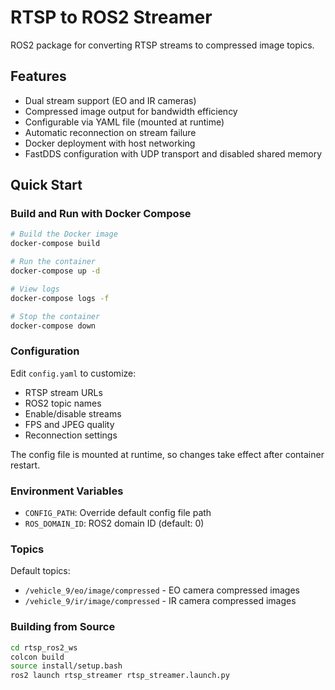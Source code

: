 # RTSP to ROS2 Streamer

ROS2 package for converting RTSP streams to compressed image topics.

## Features

- Dual stream support (EO and IR cameras)
- Compressed image output for bandwidth efficiency
- Configurable via YAML file (mounted at runtime)
- Automatic reconnection on stream failure
- Docker deployment with host networking
- FastDDS configuration with UDP transport and disabled shared memory

## Quick Start

### Build and Run with Docker Compose

```bash
# Build the Docker image
docker-compose build

# Run the container
docker-compose up -d

# View logs
docker-compose logs -f

# Stop the container
docker-compose down
```

### Configuration

Edit `config.yaml` to customize:
- RTSP stream URLs
- ROS2 topic names  
- Enable/disable streams
- FPS and JPEG quality
- Reconnection settings

The config file is mounted at runtime, so changes take effect after container restart.

### Environment Variables

- `CONFIG_PATH`: Override default config file path
- `ROS_DOMAIN_ID`: ROS2 domain ID (default: 0)

### Topics

Default topics:
- `/vehicle_9/eo/image/compressed` - EO camera compressed images
- `/vehicle_9/ir/image/compressed` - IR camera compressed images

### Building from Source

```bash
cd rtsp_ros2_ws
colcon build
source install/setup.bash
ros2 launch rtsp_streamer rtsp_streamer.launch.py
```